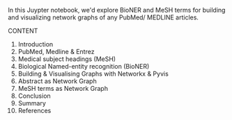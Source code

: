 In this Juypter notebook, we'd explore BioNER and MeSH terms for building and visualizing network graphs of any PubMed/ MEDLINE articles.

CONTENT
1. Introduction
2. PubMed, Medline & Entrez
3. Medical subject headings (MeSH)
4. Biological Named-entity recognition (BioNER)
5. Building & Visualising Graphs with Networkx & Pyvis
6. Abstract as Network Graph
7. MeSH terms as Network Graph
8. Conclusion
9. Summary
10. References
